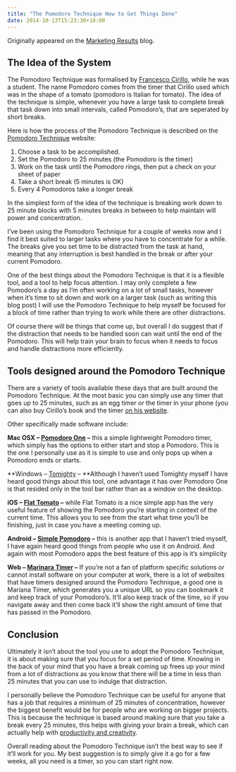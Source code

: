 ```yaml
---
title: "The Pomodoro Technique How to Get Things Done"
date: 2014-10-13T15:23:30+10:00
---
```


Originally appeared on the [Marketing Results](https://www.marketingresults.com.au/blog/) blog.

## The Idea of the System

The Pomodoro Technique was formalised by [Francesco Cirillo](https://web.archive.org/web/20160319173932/http://francescocirillo.com/), while he was a student. The name Pomodoro comes from the timer that Cirillo used which was in the shape of a tomato (pomodoro is Italian for tomato). The idea of the technique is simple, whenever you have a large task to complete break that task down into small intervals, called Pomodoro’s, that are seperated by short breaks.

Here is how the process of the Pomodoro Technique is described on the [Pomodoro Technique](https://web.archive.org/web/20160319173932/http://www.pomodorotechnique.com/) website:

1. Choose a task to be accomplished.
2. Set the Pomodoro to 25 minutes (the Pomodoro is the timer)
3. Work on the task until the Pomodoro rings, then put a check on your sheet of paper
4. Take a short break (5 minutes is OK)
5. Every 4 Pomodoros take a longer break

In the simplest form of the idea of the technique is breaking work down to 25 minute blocks with 5 minutes breaks in between to help maintain will power and concentration.

I’ve been using the Pomodoro Technique for a couple of weeks now and I find it best suited to larger tasks where you have to concentrate for a while. The breaks give you set time to be distracted from the task at hand, meaning that any interruption is best handled in the break or after your current Pomodoro.

One of the best things about the Pomodoro Technique is that it is a flexible tool, and a tool to help focus attention. I may only complete a few Pomodoro’s a day as I’m often working on a lot of small tasks, however when it’s time to sit down and work on a larger task (such as writing this blog post) I will use the Pomodoro Technique to help myself be focused for a block of time rather than trying to work while there are other distractions.

Of course there will be things that come up, but overall I do suggest that if the distraction that needs to be handled soon can wait until the end of the Pomodoro. This will help train your brain to focus when it needs to focus and handle distractions more efficiently.

## Tools designed around the Pomodoro Technique

There are a variety of tools available these days that are built around the Pomodoro Technique. At the most basic you can simply use any timer that goes up to 25 minutes, such as an egg timer or the timer in your phone (you can also buy Cirillo’s book and the timer [on his website](https://web.archive.org/web/20160319173932/http://pomodorotechnique.com/timer/).

Other specifically made software include:

**Mac OSX – [Pomodoro One](https://web.archive.org/web/20160319173932/https://itunes.apple.com/au/app/pomodoro-one/id907364780?mt=12) –** this a simple lightweight Pomodoro timer, which simply has the options to either start and stop a Pomodoro. This is the one I personally use as it is simple to use and only pops up when a Pomodoro ends or starts.

**Windows – [Tomighty](https://web.archive.org/web/20160319173932/http://www.tomighty.org/) – **Although I haven’t used Tomighty myself I have heard good things about this tool, one advantage it has over Pomodoro One is that resided only in the tool bar rather than as a window on the desktop.

**iOS – [Flat Tomato](https://web.archive.org/web/20160319173932/https://itunes.apple.com/us/app/flat-tomato-time-management/id719462746?mt=8) –** while Flat Tomato is a nice simple app has the very useful feature of showing the Pomodoro you’re starting in context of the current time. This allows you to see from the start what time you’ll be finishing, just in case you have a meeting coming up.

**Android – [Simple Pomodoro](https://web.archive.org/web/20160319173932/https://play.google.com/store/apps/details?id=com.dacer.simplepomodoro) –** this is another app that I haven’t tried myself, I have again heard good things from people who use it on Android. And again with most Pomodoro apps the best feature of this app is it’s simplicity

**Web – [Marinara Timer](https://web.archive.org/web/20160319173932/http://www.marinaratimer.com/) –** If you’re not a fan of platform specific solutions or cannot install software on your computer at work, there is a lot of websites that have timers designed around the Pomodoro Technique, a good one is Mariana Timer, which generates you a unique URL so you can bookmark it and keep track of your Pomodoro’s. It’ll also keep track of the time, so if you navigate away and then come back it’ll show the right amount of time that has passed in the Pomodoro.

## Conclusion

Ultimately it isn’t about the tool you use to adopt the Pomodoro Technique, it is about making sure that you focus for a set period of time. Knowing in the back of your mind that you have a break coming up frees up your mind from a lot of distractions as you know that there will be a time in less than 25 minutes that you can use to indulge that distraction.

I personally believe the Pomodoro Technique can be useful for anyone that has a job that requires a minimum of 25 minutes of concentration, however the biggest benefit would be for people who are working on bigger projects. This is because the technique is based around making sure that you take a break every 25 minutes, this helps with giving your brain a break, which can actually help with [productivity and creativity](https://web.archive.org/web/20160319173932/http://www.nytimes.com/2012/06/17/jobs/take-breaks-regularly-to-stay-on-schedule-workstation.html).

Overall reading about the Pomodoro Technique isn’t the best way to see if it’ll work for you. My best suggestion is to simply give it a go for a few weeks, all you need is a timer, so you can start right now.
